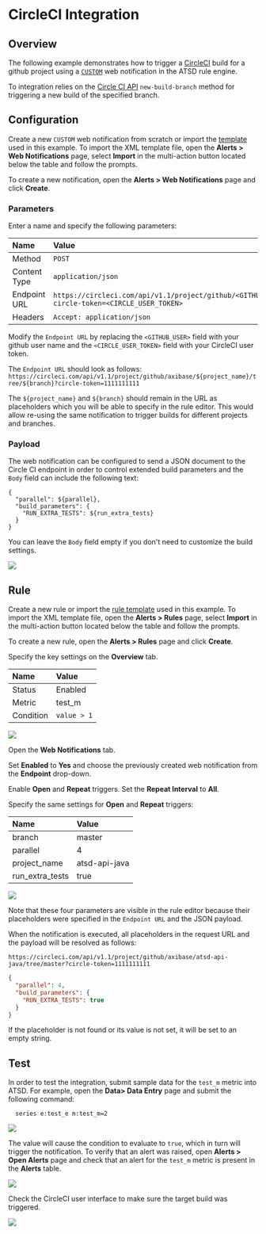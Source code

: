 # CircleCI Integration

## Overview

The following example demonstrates how to trigger a [CircleCI](https://circleci.com) build for a github project using a [`CUSTOM`](../custom.md) web notification in the ATSD rule engine.

To integration relies on the [Circle CI API](https://circleci.com/docs/api/v1-reference/#new-build-branch) `new-build-branch` method for triggering a new build of the specified branch.

## Configuration

Create a new `CUSTOM` web notification from scratch or import the [template](resources/custom-circleci-notification.xml) used in this example. To import the XML template file, open the **Alerts > Web Notifications** page, select **Import** in the multi-action button located below the table and follow the prompts.

To create a new notification, open the **Alerts > Web Notifications** page and click **Create**.

### Parameters

Enter a name and specify the following parameters:

| **Name** | **Value** |
| :--- | :--- |
| Method | `POST`  |
| Content Type | `application/json` |
| Endpoint URL | `https://circleci.com/api/v1.1/project/github/<GITHUB_USER>/${project_name}/tree/${branch}?circle-token=<CIRCLE_USER_TOKEN>` |
| Headers | `Accept: application/json` |

Modify the `Endpoint URL` by replacing the `<GITHUB_USER>` field with your github user name and the `<CIRCLE_USER_TOKEN>` field with your CircleCI user token.

The `Endpoint URL` should look as follows: `https://circleci.com/api/v1.1/project/github/axibase/${project_name}/tree/${branch}?circle-token=1111111111`

The `${project_name}` and `${branch}` should remain in the URL as placeholders which you will be able to specify in the rule editor. This would allow re-using the same notification to trigger builds for different projects and branches.

### Payload

The web notification can be configured to send a JSON document to the Circle CI endpoint in order to control extended build parameters and the `Body` field can include the following text:

```
{
  "parallel": ${parallel},
  "build_parameters": { 
    "RUN_EXTRA_TESTS": ${run_extra_tests}
  }
}
```

You can leave the `Body` field empty if you don't need to customize the build settings.

![](images/circle_endpoint.png)

## Rule

Create a new rule or import the [rule template](resources/custom-circleci-rule.xml) used in this example. To import the XML template file, open the **Alerts > Rules** page, select **Import** in the multi-action button located below the table and follow the prompts.

To create a new rule, open the **Alerts > Rules** page and click **Create**.

Specify the key settings on the **Overview** tab. 

| **Name** | **Value** |
| :-------- | :---- |
| Status | Enabled |
| Metric | test_m |
| Condition | `value > 1` |

![](images/circle_rule_overview.png)

Open the **Web Notifications** tab.

Set **Enabled** to **Yes** and choose the previously created web notification from the **Endpoint** drop-down.

Enable **Open** and **Repeat** triggers. Set the **Repeat Interval** to **All**.

Specify the same settings for **Open** and **Repeat** triggers:

| **Name** | **Value** |
| :-------- | :---- |
| branch | master |
| parallel | 4 |
| project_name | atsd-api-java |
| run_extra_tests  | true |

![](images/circle_rule_notification.png)

Note that these four parameters are visible in the rule editor because their placeholders were specified in the `Endpoint URL` and the JSON payload.

When the notification is executed, all placeholders in the request URL and the payload will be resolved as follows:

`https://circleci.com/api/v1.1/project/github/axibase/atsd-api-java/tree/master?circle-token=1111111111`

```json
{
  "parallel": 4,
  "build_parameters": { 
    "RUN_EXTRA_TESTS": true
  }
}
```

If the placeholder is not found or its value is not set, it will be set to an empty string.

## Test

In order to test the integration, submit sample data for the `test_m` metric into ATSD. For example, open the **Data> Data Entry** page and submit the following command:

```
  series e:test_e m:test_m=2
```

![](images/rule_test_commands.png)

The value will cause the condition to evaluate to `true`, which in turn will trigger the notification.
To verify that an alert was raised, open **Alerts > Open Alerts** page and check that an alert for the `test_m` metric is present in the **Alerts** table.

![](images/circle_alert_open.png)

Check the CircleCI user interface to make sure the target build was triggered.

![](images/circle_test.png)
